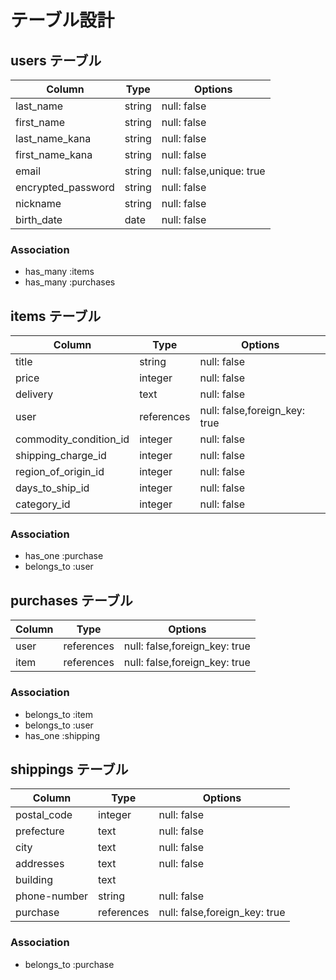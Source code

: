 # テーブル設計

## users テーブル

| Column             | Type      | Options            |
| ------------------ | --------- | ------------------ |
| last_name          | string    | null: false        |
| first_name         | string    | null: false        |
| last_name_kana     | string    | null: false        |
| first_name_kana    | string    | null: false        |
| email              | string    | null: false,unique: true |
| encrypted_password | string    | null: false        |
| nickname           | string    | null: false        |
| birth_date         | date      | null: false        |

### Association

- has_many :items
- has_many :purchases



## items テーブル

| Column                 | Type       | Options                       |
| ---------------------- | ---------- | ----------------------------- |
| title                  | string     | null: false                   |
| price                  | integer    | null: false                   |
| delivery               | text       | null: false                   |
| user                   | references | null: false,foreign_key: true |
| commodity_condition_id | integer    | null: false                   |
| shipping_charge_id     | integer    | null: false                   |
| region_of_origin_id    | integer    | null: false                   |
| days_to_ship_id        | integer    | null: false                   |
| category_id            | integer    | null: false                   |

### Association

- has_one :purchase
- belongs_to :user

## purchases テーブル

| Column           | Type       | Options             |
| ---------------- | ---------- | ------------------- |
| user             | references | null: false,foreign_key: true |
| item             | references | null: false,foreign_key: true |
### Association

- belongs_to :item
- belongs_to :user
- has_one :shipping

## shippings テーブル

| Column       | Type       | Options                       |
| ------------ | ---------- | ----------------------------- |
| postal_code  | integer    | null: false                   |
| prefecture   | text       | null: false                   |
| city         | text       | null: false                   |
| addresses    | text       | null: false                   |
| building     | text       |                               |
| phone-number | string     | null: false                   |
| purchase     | references | null: false,foreign_key: true |

### Association

- belongs_to :purchase

